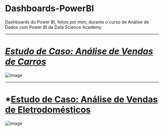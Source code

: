# Dashboards-PowerBI
 Dashboards do Power BI, feitos por mim, durante o curso de Análise de Dados com Power BI da Data Science Academy
***
# *[Estudo de Caso: Análise de Vendas de Carros](https://github.com/kennedyanst/Dashboards-PowerBI/tree/main/Primeiros%20Passos%20com%20Power%20BI)*
![image](https://user-images.githubusercontent.com/90532605/193088671-3451e5d4-74a8-4837-ae13-8247720507ba.png)
***
# *[Estudo de Caso: Análise de Vendas de Eletrodomésticos]()
![image](https://user-images.githubusercontent.com/90532605/193091993-2e59741d-bd2c-41d6-93db-0ca4e27a59b3.png)
